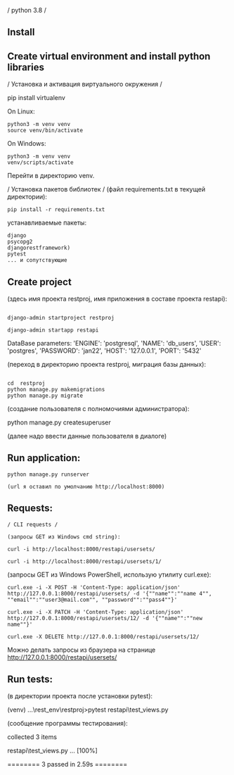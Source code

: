 / python 3.8 /

Install
---------

Create virtual environment and install python libraries
------------------------------------------------------------------------
/ Установка и активация виртуального окружения /

pip install virtualenv

On Linux:
```
python3 -m venv venv
source venv/bin/activate

```
On Windows:
```
python3 -m venv venv
venv/scripts/activate
```
Перейти в директорию venv.

/ Установка пакетов библиотек /
(файл requirements.txt в текущей директории):
```
pip install -r requirements.txt
```
устанавливаемые пакеты:
```
django
psycopg2
djangorestframework)
pytest
... и сопутствующие
```

Create project
--------------------------------

(здесь имя проекта restproj, имя приложения в составе проекта restapi):
```

django-admin startproject restproj

django-admin startapp restapi
```
DataBase parameters:
        'ENGINE': 'postgresql',
        'NAME': 'db_users',
        'USER': 'postgres',
        'PASSWORD': 'jan22',
        'HOST': '127.0.0.1',
        'PORT': '5432'

(переход в директорию проекта restproj, миграция базы данных):
```

cd  restproj
python manage.py makemigrations
python manage.py migrate
```

(создание пользователя с полномочиями администратора):

python manage.py createsuperuser

(далее надо ввести данные пользователя в диалоге)


Run application:
----------------------
```
python manage.py runserver

(url я оставил по умолчанию http://localhost:8000)
```

Requests:
----------------------
```
/ CLI requests /

(запросы GET из Windows cmd string):

curl -i http://localhost:8000/restapi/usersets/

curl -i http://localhost:8000/restapi/usersets/1/

```
(запросы GET из Windows PowerShell,
использую утилиту curl.exe):
```
curl.exe -i -X POST -H 'Content-Type: application/json' http://127.0.0.1:8000/restapi/usersets/ -d '{""name"":""name 4"", ""email"":""user3@mail.com"", ""password"":""pass4""}'

curl.exe -i -X PATCH -H 'Content-Type: application/json' http://127.0.0.1:8000/restapi/usersets/12/ -d '{""name"":""new name""}'

curl.exe -X DELETE http://127.0.0.1:8000/restapi/usersets/12/
```

Можно делать запросы из браузера на странице
http://127.0.0.1:8000/restapi/usersets/

Run tests:
----------------------

(в директории проекта после установки pytest):

(venv) ...\rest_env\restproj>pytest restapi\test_views.py

(сообщение программы тестирования):

collected 3 items

restapi\test_views.py ...                                                                                        [100%]

======== 3 passed in 2.59s ========

